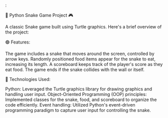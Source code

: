 :

🐍 Python Snake Game Project 🎮

A classic Snake game built using Turtle graphics. 
Here's a brief overview of the project:

🟢 Features:

The game includes a snake that moves around the screen, controlled by arrow keys.
Randomly positioned food items appear for the snake to eat, increasing its length.
A scoreboard keeps track of the player's score as they eat food.
The game ends if the snake collides with the wall or itself.

🚀 Technologies Used:

Python: Leveraged the Turtle graphics library for drawing graphics and handling user input.
Object-Oriented Programming (OOP) principles: Implemented classes for the snake, food, and scoreboard to organize the code efficiently.
Event handling: Utilized Python's event-driven programming paradigm to capture user input for controlling the snake.
